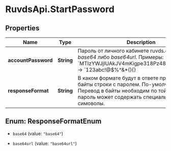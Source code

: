 # RuvdsApi.StartPassword

## Properties

Name | Type | Description | Notes
------------ | ------------- | ------------- | -------------
**accountPassword** | **String** | Пароль от личного кабинете ruvds.com в формате *base64* либо *base64url*. Примеры: * &#x60;MTIzYWJjIUAkJV4mKigpe318Pz48XCI6O9Cw0Y8&#x60; -&gt; &#x60;123abc!@$%^&amp;*(){}|?&gt;&lt;\\\&quot;:;ая&#x60; * &#x60;MTIzYWJjIUAkJV4mKigpe318Pz48XCI6O9Cw0Y8&#x3D;&#x60; -&gt; &#x60;123abc!@$%^&amp;*(){}|?&gt;&lt;\\\&quot;:;ая&#x60; | 
**responseFormat** | **String** | В каком формате будут в ответе представлены байты строки с паролем. По-умолчанию, *base64*. Перевод в байты необходим по той причине, что пароль может содержать специальные симоволы. | [optional] [default to &#39;base64&#39;]



## Enum: ResponseFormatEnum


* `base64` (value: `"base64"`)

* `base64url` (value: `"base64url"`)




